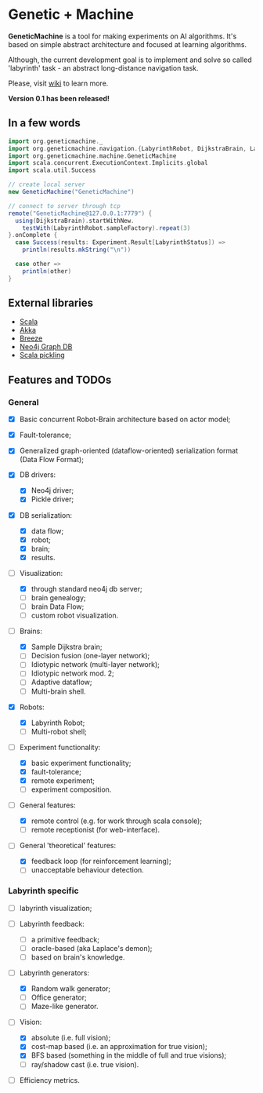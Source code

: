 # Genetic + Machine

**GeneticMachine** is a tool for making experiments on AI algorithms. It's based on simple abstract architecture and focused at learning algorithms.

Although, the current development goal is to implement and solve so called 'labyrinth' task - an abstract long-distance navigation task.

Please, visit [wiki](https://github.com/ZloVechno/genetic-machine/wiki) to learn more.

**Version 0.1 has been released!**

## In a few words
```scala
import org.geneticmachine._
import org.geneticmachine.navigation.{LabyrinthRobot, DijkstraBrain, LabyrinthStatus}
import org.geneticmachine.machine.GeneticMachine
import scala.concurrent.ExecutionContext.Implicits.global
import scala.util.Success

// create local server
new GeneticMachine("GeneticMachine")

// connect to server through tcp
remote("GeneticMachine@127.0.0.1:7779") {
  using(DijkstraBrain).startWithNew.
    testWith(LabyrinthRobot.sampleFactory).repeat(3)
}.onComplete {
  case Success(results: Experiment.Result[LabyrinthStatus]) =>
    println(results.mkString("\n"))

  case other =>
    println(other)
}
```

## External libraries
*  [Scala](http://www.scala-lang.org/)
*  [Akka](http://akka.io/)
*  [Breeze](https://github.com/scalanlp/breeze)
*  [Neo4j Graph DB](http://www.neo4j.org/)
*  [Scala pickling](https://github.com/scala/pickling)

## Features and TODOs

### General

- [x] Basic concurrent Robot-Brain architecture based on actor model;
- [x] Fault-tolerance;
- [x] Generalized graph-oriented (dataflow-oriented) serialization format (Data Flow Format);

- [x] DB drivers:
  - [x] Neo4j driver;
  - [x] Pickle driver;

- [x] DB serialization:
  - [x] data flow;
  - [x] robot;
  - [x] brain;
  - [x] results.

- [ ] Visualization:
  - [x] through standard neo4j db server;
  - [ ] brain genealogy;
  - [ ] brain Data Flow;
  - [ ] custom robot visualization.

- [ ] Brains:
  - [x] Sample Dijkstra brain;
  - [ ] Decision fusion (one-layer network);
  - [ ] Idiotypic network (multi-layer network);
  - [ ] Idiotypic network mod. 2;
  - [ ] Adaptive dataflow;
  - [ ] Multi-brain shell.

- [x] Robots:
  - [x] Labyrinth Robot;
  - [ ] Multi-robot shell;

- [ ] Experiment functionality:
  - [x] basic experiment functionality;
  - [x] fault-tolerance;
  - [x] remote experiment;
  - [ ] experiment composition.

- [ ] General features:
  - [x] remote control (e.g. for work through scala console);
  - [ ] remote receptionist (for web-interface).

- [ ] General 'theoretical' features:
  - [x] feedback loop (for reinforcement learning);
  - [ ] unacceptable behaviour detection.

### Labyrinth specific
- [ ] labyrinth visualization;

- [ ] Labyrinth feedback:
  - [ ] a primitive feedback;
  - [ ] oracle-based (aka Laplace's demon);
  - [ ] based on brain's knowledge.

- [ ] Labyrinth generators:
  - [x] Random walk generator;
  - [ ] Office generator;
  - [ ] Maze-like generator.

- [ ] Vision:
  - [x] absolute (i.e. full vision);
  - [x] cost-map based (i.e. an approximation for true vision);
  - [x] BFS based (something in the middle of full and true visions);
  - [ ] ray/shadow cast (i.e. true vision).

- [ ] Efficiency metrics.
